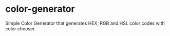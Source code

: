 # color-generator
Simple Color Generator that generates HEX, RGB and HSL color codes with color chooser.

